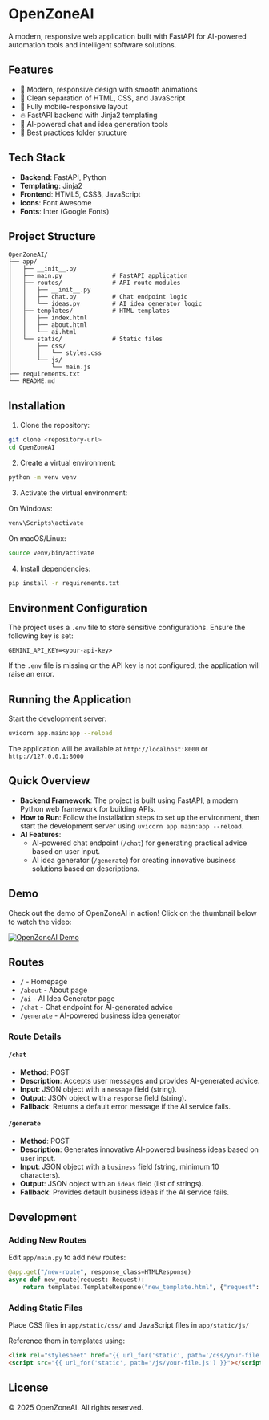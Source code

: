 # OpenZoneAI

A modern, responsive web application built with FastAPI for AI-powered automation tools and intelligent software solutions.

## Features

- 🚀 Modern, responsive design with smooth animations
- 🎨 Clean separation of HTML, CSS, and JavaScript
- 📱 Fully mobile-responsive layout
- 🔥 FastAPI backend with Jinja2 templating
- 🤖 AI-powered chat and idea generation tools
- 📂 Best practices folder structure

## Tech Stack

- **Backend**: FastAPI, Python
- **Templating**: Jinja2
- **Frontend**: HTML5, CSS3, JavaScript
- **Icons**: Font Awesome
- **Fonts**: Inter (Google Fonts)

## Project Structure

```
OpenZoneAI/
├── app/
│   ├── __init__.py
│   ├── main.py              # FastAPI application
│   ├── routes/              # API route modules
│   │   ├── __init__.py
│   │   ├── chat.py          # Chat endpoint logic
│   │   └── ideas.py         # AI idea generator logic
│   ├── templates/           # HTML templates
│   │   ├── index.html
│   │   ├── about.html
│   │   └── ai.html
│   └── static/              # Static files
│       ├── css/
│       │   └── styles.css
│       └── js/
│           └── main.js
├── requirements.txt
└── README.md
```

## Installation

1. Clone the repository:
```bash
git clone <repository-url>
cd OpenZoneAI
```

2. Create a virtual environment:
```bash
python -m venv venv
```

3. Activate the virtual environment:

On Windows:
```bash
venv\Scripts\activate
```

On macOS/Linux:
```bash
source venv/bin/activate
```

4. Install dependencies:
```bash
pip install -r requirements.txt
```
## Environment Configuration

The project uses a `.env` file to store sensitive configurations. Ensure the following key is set:

```
GEMINI_API_KEY=<your-api-key>
```

If the `.env` file is missing or the API key is not configured, the application will raise an error.

## Running the Application

Start the development server:

```bash
uvicorn app.main:app --reload
```

The application will be available at `http://localhost:8000` or `http://127.0.0.1:8000`

## Quick Overview

- **Backend Framework**: The project is built using FastAPI, a modern Python web framework for building APIs.
- **How to Run**: Follow the installation steps to set up the environment, then start the development server using `uvicorn app.main:app --reload`.
- **AI Features**:
  - AI-powered chat endpoint (`/chat`) for generating practical advice based on user input.
  - AI idea generator (`/generate`) for creating innovative business solutions based on descriptions.

## Demo

Check out the demo of OpenZoneAI in action! Click on the thumbnail below to watch the video:

[![OpenZoneAI Demo](https://res.cloudinary.com/damlr67d9/image/upload/v1761505701/Preview_Openzone_yiq45i.png)](https://drive.google.com/file/d/1hZuKYtmUnfxqHVeDeVkCy97IoNjCrQ0s/view?usp=sharing)

## Routes

- `/` - Homepage
- `/about` - About page
- `/ai` - AI Idea Generator page
- `/chat` - Chat endpoint for AI-generated advice
- `/generate` - AI-powered business idea generator

### Route Details

#### `/chat`
- **Method**: POST
- **Description**: Accepts user messages and provides AI-generated advice.
- **Input**: JSON object with a `message` field (string).
- **Output**: JSON object with a `response` field (string).
- **Fallback**: Returns a default error message if the AI service fails.

#### `/generate`
- **Method**: POST
- **Description**: Generates innovative AI-powered business ideas based on user input.
- **Input**: JSON object with a `business` field (string, minimum 10 characters).
- **Output**: JSON object with an `ideas` field (list of strings).
- **Fallback**: Provides default business ideas if the AI service fails.


## Development

### Adding New Routes

Edit `app/main.py` to add new routes:

```python
@app.get("/new-route", response_class=HTMLResponse)
async def new_route(request: Request):
    return templates.TemplateResponse("new_template.html", {"request": request})
```

### Adding Static Files

Place CSS files in `app/static/css/` and JavaScript files in `app/static/js/`

Reference them in templates using:
```html
<link rel="stylesheet" href="{{ url_for('static', path='/css/your-file.css') }}">
<script src="{{ url_for('static', path='/js/your-file.js') }}"></script>
```



## License

© 2025 OpenZoneAI. All rights reserved.
